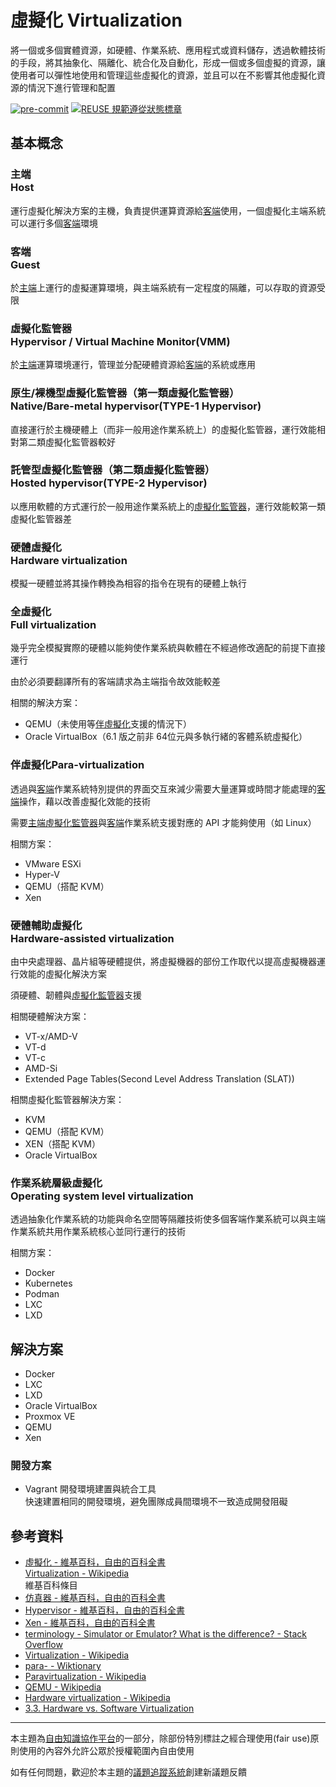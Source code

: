 # 虛擬化 Virtualization

將一個或多個實體資源，如硬體、作業系統、應用程式或資料儲存，透過軟體技術的手段，將其抽象化、隔離化、統合化及自動化，形成一個或多個虛擬的資源，讓使用者可以彈性地使用和管理這些虛擬化的資源，並且可以在不影響其他虛擬化資源的情況下進行管理和配置

[![pre-commit](https://img.shields.io/badge/pre--commit-enabled-brightgreen?logo=pre-commit&logoColor=white "本專案使用 pre-commit 檢查專案中的潛在問題")](https://github.com/pre-commit/pre-commit) [![REUSE 規範遵從狀態標章](https://api.reuse.software/badge/gitlab.com/libre-knowledge/virtualization "本專案遵從 REUSE 規範降低軟體授權合規成本")](https://api.reuse.software/info/github.com/libre-knowledge/virtualization)

## 基本概念

### 主端<br>Host

運行虛擬化解決方案的主機，負責提供運算資源給[客端](#客端-guest)使用，一個虛擬化主端系統可以運行多個[客端](#客端-guest)環境

### 客端<br>Guest

於[主端](#主端-host)上運行的虛擬運算環境，與主端系統有一定程度的隔離，可以存取的資源受限

### 虛擬化監管器<br>Hypervisor / Virtual Machine Monitor(VMM)

於[主端](#主端-host)運算環境運行，管理並分配硬體資源給[客端](#客端-guest)的系統或應用

### 原生/裸機型虛擬化監管器（第一類虛擬化監管器）<br>Native/Bare-metal hypervisor(TYPE-1 Hypervisor)

直接運行於主機硬體上（而非一般用途作業系統上）的虛擬化監管器，運行效能相對第二類虛擬化監管器較好

### 託管型虛擬化監管器（第二類虛擬化監管器）<br>Hosted hypervisor(TYPE-2 Hypervisor)

以應用軟體的方式運行於一般用途作業系統上的[虛擬化監管器](#虛擬化監管器-hypervisor-virtual-machine-monitor-vmm)，運行效能較第一類虛擬化監管器差

### 硬體虛擬化<br>Hardware virtualization

模擬一硬體並將其操作轉換為相容的指令在現有的硬體上執行

### 全虛擬化<br>Full virtualization

幾乎完全模擬實際的硬體以能夠使作業系統與軟體在不經過修改適配的前提下直接運行

由於必須要翻譯所有的客端請求為主端指令故效能較差

相關的解決方案：

* QEMU（未使用等[伴虛擬化](#伴虛擬化-para-virtualization)支援的情況下）
* Oracle VirtualBox（6.1 版之前非 64位元與多執行緒的客體系統虛擬化）

### 伴虛擬化<rp>(</rp><rt>Para-virtualization</rt><rp>)

透過與[客端](#客端-guest)作業系統特別提供的界面交互來減少需要大量運算或時間才能處理的[客端](#客端-guest)操作，藉以改善虛擬化效能的技術

需要[主端](#主端-host)[虛擬化監管器](#虛擬化監管器-hypervisor-virtual-machine-monitor-vmm)與[客端](#客端-guest)作業系統支援對應的 API 才能夠使用（如 Linux）

相關方案：

* VMware ESXi
* Hyper-V
* QEMU（搭配 KVM）
* Xen

### 硬體輔助虛擬化<br>Hardware-assisted virtualization

由中央處理器、晶片組等硬體提供，將虛擬機器的部份工作取代以提高虛擬機器運行效能的虛擬化解決方案

須硬體、韌體與[虛擬化監管器](#虛擬化監管器-hypervisor-virtual-machine-monitor-vmm)支援

相關硬體解決方案：

* VT-x/AMD-V
* VT-d
* VT-c
* AMD-Si
* Extended Page Tables(Second Level Address Translation (SLAT))

相關虛擬化監管器解決方案：

* KVM
* QEMU（搭配 KVM）
* XEN（搭配 KVM）
* Oracle VirtualBox

### 作業系統層級虛擬化<br>Operating system level virtualization

透過抽象化作業系統的功能與命名空間等隔離技術使多個客端作業系統可以與主端作業系統共用作業系統核心並同行運行的技術

相關方案：

* Docker
* Kubernetes
* Podman
* LXC
* LXD

## 解決方案

* Docker
* LXC
* LXD
* Oracle VirtualBox
* Proxmox VE
* QEMU
* Xen

### 開發方案

* Vagrant 開發環境建置與統合工具  
  快速建置相同的開發環境，避免團隊成員間環境不一致造成開發阻礙

## 參考資料

* [虛擬化 - 維基百科，自由的百科全書](https://zh.wikipedia.org/zh-tw/%E8%99%9B%E6%93%AC%E5%8C%96)  
  [Virtualization - Wikipedia](https://en.wikipedia.org/wiki/Virtualization)  
  維基百科條目
* [仿真器 - 維基百科，自由的百科全書](https://zh.wikipedia.org/wiki/%E4%BB%BF%E7%9C%9F%E5%99%A8)
* [Hypervisor - 維基百科，自由的百科全書](https://zh.wikipedia.org/wiki/Hypervisor)
* [Xen - 維基百科，自由的百科全書](https://zh.wikipedia.org/wiki/Xen)
* [terminology - Simulator or Emulator? What is the difference? - Stack Overflow](https://stackoverflow.com/questions/1584617/simulator-or-emulator-what-is-the-difference/1584701#1584701)
* [Virtualization - Wikipedia](https://en.wikipedia.org/wiki/Virtualization)
* [para- - Wiktionary](https://en.wiktionary.org/wiki/para-#Etymology_1)
* [Paravirtualization - Wikipedia](https://en.wikipedia.org/wiki/Paravirtualization)
* [QEMU - Wikipedia](https://en.wikipedia.org/wiki/QEMU)
* [Hardware virtualization - Wikipedia](https://en.wikipedia.org/wiki/Hardware_virtualization)
* [3.3. Hardware vs. Software Virtualization](https://docs.oracle.com/en/virtualization/virtualbox/6.0/admin/hwvirt.html)

---

本主題為[自由知識協作平台](https://libre-knowledge.github.io/)的一部分，除部份特別標註之經合理使用(fair use)原則使用的內容外允許公眾於授權範圍內自由使用

如有任何問題，歡迎於本主題的[議題追蹤系統](https://github.com/libre-knowledge/virtualization/-/issues)創建新議題反饋
